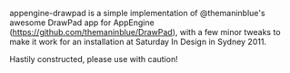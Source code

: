 appengine-drawpad is a simple implementation of @themaninblue's awesome DrawPad app for AppEngine (https://github.com/themaninblue/DrawPad), with a few minor tweaks to make it work for an installation at Saturday In Design in Sydney 2011.

Hastily constructed, please use with caution!
